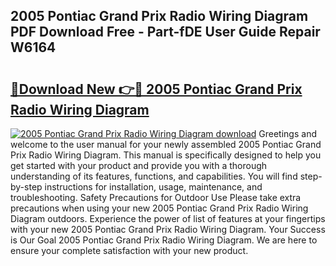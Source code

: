 ## 2005 Pontiac Grand Prix Radio Wiring Diagram PDF Download Free - Part-fDE User Guide Repair W6164

# <h2><a href="http://dfheq70.blite.top/?on=2005+Pontiac+Grand+Prix+Radio+Wiring+Diagram">🔗Download New 👉🔴 2005 Pontiac Grand Prix Radio Wiring Diagram</a></h2>

[![2005 Pontiac Grand Prix Radio Wiring Diagram download](https://i.imgur.com/lujVjoI.png)](http://dfheq70.blite.top/?on=2005+Pontiac+Grand+Prix+Radio+Wiring+Diagram)
Greetings and welcome to the user manual for your newly assembled 2005 Pontiac Grand Prix Radio Wiring Diagram. This manual is specifically designed to help you get started with your product and provide you with a thorough understanding of its features, functions, and capabilities. You will find step-by-step instructions for installation, usage, maintenance, and troubleshooting. Safety Precautions for Outdoor Use Please take extra precautions when using your new 2005 Pontiac Grand Prix Radio Wiring Diagram outdoors. Experience the power of list of features at your fingertips with your new 2005 Pontiac Grand Prix Radio Wiring Diagram. Your Success is Our Goal 2005 Pontiac Grand Prix Radio Wiring Diagram. We are here to ensure your complete satisfaction with your new product.

